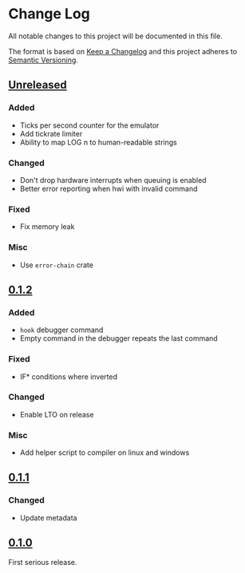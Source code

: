 # Change Log
All notable changes to this project will be documented in this file.

The format is based on [Keep a Changelog](http://keepachangelog.com/)
and this project adheres to [Semantic Versioning](http://semver.org/).

## [Unreleased]

### Added

- Ticks per second counter for the emulator
- Add tickrate limiter
- Ability to map LOG n to human-readable strings

### Changed

- Don't drop hardware interrupts when queuing is enabled
- Better error reporting when hwi with invalid command

### Fixed

- Fix memory leak

### Misc

- Use `error-chain` crate

## [0.1.2]

### Added

- `hook` debugger command
- Empty command in the debugger repeats the last command

### Fixed

- IF* conditions where inverted

### Changed

- Enable LTO on release

### Misc

- Add helper script to compiler on linux and windows

## [0.1.1]

### Changed

- Update metadata

## [0.1.0]

First serious release.


[Unreleased]: https://github.com/Yamakaky/dcpu/compare/0.1.2...HEAD
[0.1.2]: https://github.com/Yamakaky/dcpu/compare/0.1.1...0.1.2
[0.1.1]: https://github.com/Yamakaky/dcpu/compare/0.1.0...0.1.1
[0.1.0]: https://github.com/Yamakaky/dcpu/tree/0.1.0

